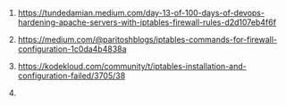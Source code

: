 1. https://tundedamian.medium.com/day-13-of-100-days-of-devops-hardening-apache-servers-with-iptables-firewall-rules-d2d107eb4f6f

2. https://medium.com/@paritoshblogs/iptables-commands-for-firewall-configuration-1c0da4b4838a

3. https://kodekloud.com/community/t/iptables-installation-and-configuration-failed/3705/38

4. 
